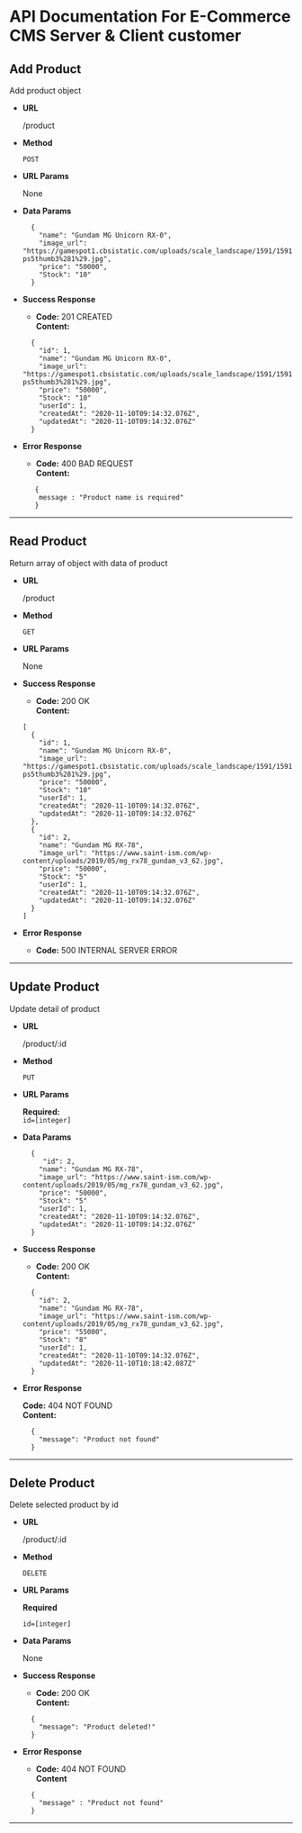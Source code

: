# API Documentation For E-Commerce CMS Server & Client customer 

## **Add Product**

Add product object

- **URL**

  /product

- **Method**

  `POST`

- **URL Params**

  None

- **Data Params**

  ```
    {
      "name": "Gundam MG Unicorn RX-0",
      "image_url": "https://gamespot1.cbsistatic.com/uploads/scale_landscape/1591/15918215/3735420-ps5thumb3%281%29.jpg",
      "price": "50000",
      "Stock": "10"
    }
  ```

- **Success Response**

  - **Code:** 201 CREATED <br/>
    **Content:**

  ```
    {
      "id": 1,
      "name": "Gundam MG Unicorn RX-0",
      "image_url": "https://gamespot1.cbsistatic.com/uploads/scale_landscape/1591/15918215/3735420-ps5thumb3%281%29.jpg",
      "price": "50000",
      "Stock": "10"
      "userId": 1,
      "createdAt": "2020-11-10T09:14:32.076Z",
      "updatedAt": "2020-11-10T09:14:32.076Z"
    }
  ```

- **Error Response**
  - **Code:** 400 BAD REQUEST <br/>
    **Content:**
  ```
     {
      message : "Product name is required"
     }
  ```

---

## **Read Product**

Return array of object with data of product

- **URL**

  /product

- **Method**

  `GET`

- **URL Params**

  None

- **Success Response**

  - **Code:** 200 OK <br/>
    **Content:**

  ```
  [
    {
      "id": 1,
      "name": "Gundam MG Unicorn RX-0",
      "image_url": "https://gamespot1.cbsistatic.com/uploads/scale_landscape/1591/15918215/3735420-ps5thumb3%281%29.jpg",
      "price": "50000",
      "Stock": "10"
      "userId": 1,
      "createdAt": "2020-11-10T09:14:32.076Z",
      "updatedAt": "2020-11-10T09:14:32.076Z"
    },
    {
      "id": 2,
      "name": "Gundam MG RX-78",
      "image_url": "https://www.saint-ism.com/wp-content/uploads/2019/05/mg_rx78_gundam_v3_62.jpg",
      "price": "50000",
      "Stock": "5"
      "userId": 1,
      "createdAt": "2020-11-10T09:14:32.076Z",
      "updatedAt": "2020-11-10T09:14:32.076Z"
    }
  ]
  ```

- **Error Response**
  - **Code:** 500 INTERNAL SERVER ERROR

---

## **Update Product**

Update detail of product

- **URL**

  /product/:id

- **Method**

  `PUT`

- **URL Params**

  **Required:** <br/>
  `id=[integer]`

- **Data Params**

  ```
    {
       "id": 2,
      "name": "Gundam MG RX-78",
      "image_url": "https://www.saint-ism.com/wp-content/uploads/2019/05/mg_rx78_gundam_v3_62.jpg",
      "price": "50000",
      "Stock": "5"
      "userId": 1,
      "createdAt": "2020-11-10T09:14:32.076Z",
      "updatedAt": "2020-11-10T09:14:32.076Z"
    }
  ```

- **Success Response**

  - **Code:** 200 OK <br/>
    **Content:**

  ```
    {
      "id": 2,
      "name": "Gundam MG RX-78",
      "image_url": "https://www.saint-ism.com/wp-content/uploads/2019/05/mg_rx78_gundam_v3_62.jpg",
      "price": "55000",
      "Stock": "8"
      "userId": 1,
      "createdAt": "2020-11-10T09:14:32.076Z",
      "updatedAt": "2020-11-10T10:18:42.087Z"
    }
  ```

- **Error Response**

  **Code:** 404 NOT FOUND <br/>
  **Content:**

  ```
    {
      "message": "Product not found"
    }
  ```

---

## **Delete Product**

Delete selected product by id

- **URL**

  /product/:id

- **Method**

  `DELETE`

- **URL Params**

  **Required**

  `id=[integer]`

- **Data Params**

  None

- **Success Response**

  - **Code:** 200 OK <br/>
    **Content:**

  ```
    {
      "message": "Product deleted!"
    }
  ```

- **Error Response**
  - **Code:** 404 NOT FOUND <br/>
    **Content**
  ```
    {
      "message" : "Product not found"
    }
  ```

---

